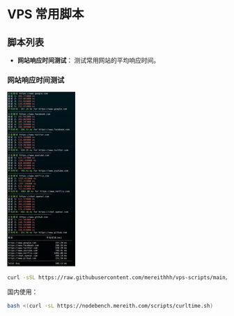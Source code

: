 # VPS 常用脚本

## 脚本列表

- **网站响应时间测试**： 测试常用网站的平均响应时间。


### 网站响应时间测试

<img src="image/curl_time.png" height="400">

```bash
curl -sSL https://raw.githubusercontent.com/mereithhh/vps-scripts/main/test/curl_time.sh | bash
```

国内使用：
```bash
bash <(curl -sL https://nodebench.mereith.com/scripts/curltime.sh) 
```